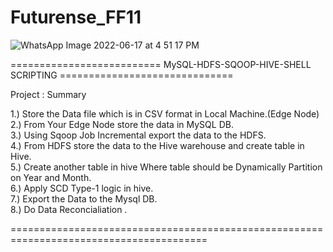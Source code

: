 # Futurense_FF11

![WhatsApp Image 2022-06-17 at 4 51 17 PM](https://user-images.githubusercontent.com/107995830/175770857-c8fd2487-83cb-4eea-9101-50a3521fb049.jpeg)

========================== MySQL-HDFS-SQOOP-HIVE-SHELL SCRIPTING ==============================

Project : Summary

1.) Store the Data file which is in CSV format in Local Machine.(Edge Node)  <br />
2.) From Your Edge Node store the data in MySQL DB.                            <br />
3.) Using Sqoop Job Incremental export the data to the HDFS.                     <br />
4.) From HDFS store the data to the Hive warehouse and create table in Hive.       <br />
5.) Create another table in hive Where table should be Dynamically Partition on Year and Month. <br />
6.) Apply SCD Type-1 logic in hive. <br />
7.) Export the Data to the Mysql DB. <br />
8.) Do Data Reconcialiation . <br />

========================================================================================
